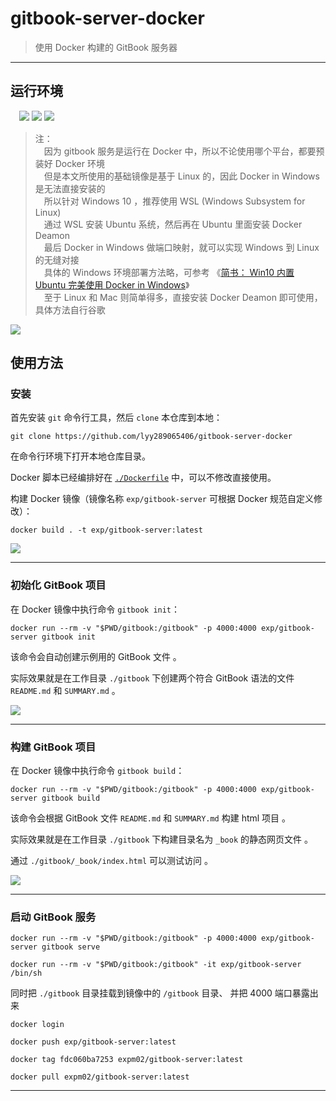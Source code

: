 # gitbook-server-docker

> 使用 Docker 构建的 GitBook 服务器

------

## 运行环境

　![](https://img.shields.io/badge/Platform-Windows%2010%20x64-brightgreen.svg) ![](https://img.shields.io/badge/Platform-Linux%20x64-brightgreen.svg) ![](https://img.shields.io/badge/Platform-Mac%20x64-brightgreen.svg) 


> 注：
<br/>　因为 gitbook 服务是运行在 Docker 中，所以不论使用哪个平台，都要预装好 Docker 环境
<br/>　但是本文所使用的基础镜像是基于 Linux 的，因此 Docker in Windows 是无法直接安装的
<br/>　所以针对 Windows 10 ，推荐使用 WSL (Windows Subsystem for Linux)
<br/>　通过 WSL 安装 Ubuntu 系统，然后再在 Ubuntu 里面安装 Docker Deamon
<br/>　最后 Docker in Windows 做端口映射，就可以实现 Windows 到 Linux 的无缝对接
<br/>　具体的 Windows 环境部署方法略，可参考 《[简书： Win10 内置 Ubuntu 完美使用 Docker in Windows](https://www.jianshu.com/p/97d16b68045f)》
<br/>　至于 Linux 和 Mac 则简单得多，直接安装 Docker Deamon 即可使用，具体方法自行谷歌


![](https://github.com/lyy289065406/gitbook-server-docker/blob/master/img/00.png)


## 使用方法

### 安装

首先安装 `git` 命令行工具，然后 `clone` 本仓库到本地：

`git clone https://github.com/lyy289065406/gitbook-server-docker`


在命令行环境下打开本地仓库目录。


Docker 脚本已经编排好在 [`./Dockerfile`](https://github.com/lyy289065406/gitbook-server-docker/blob/master/Dockerfile) 中，可以不修改直接使用。


构建 Docker 镜像（镜像名称 `exp/gitbook-server` 可根据 Docker 规范自定义修改）：

`docker build . -t exp/gitbook-server:latest`

![](https://github.com/lyy289065406/gitbook-server-docker/blob/master/img/01.png)

------
### 初始化 GitBook 项目

在 Docker 镜像中执行命令 `gitbook init`：

`docker run --rm -v "$PWD/gitbook:/gitbook" -p 4000:4000 exp/gitbook-server gitbook init`

该命令会自动创建示例用的 GitBook 文件 。

实际效果就是在工作目录 `./gitbook` 下创建两个符合 GitBook 语法的文件 `README.md` 和 `SUMMARY.md` 。

![](https://github.com/lyy289065406/gitbook-server-docker/blob/master/img/02.png)


------
### 构建 GitBook 项目

在 Docker 镜像中执行命令 `gitbook build`：

`docker run --rm -v "$PWD/gitbook:/gitbook" -p 4000:4000 exp/gitbook-server gitbook build`

该命令会根据 GitBook 文件 `README.md` 和 `SUMMARY.md` 构建 html 项目 。

实际效果就是在工作目录 `./gitbook` 下构建目录名为 `_book` 的静态网页文件 。

通过 `./gitbook/_book/index.html` 可以测试访问 。

![](https://github.com/lyy289065406/gitbook-server-docker/blob/master/img/03.png)

------
### 启动 GitBook 服务

`docker run --rm -v "$PWD/gitbook:/gitbook" -p 4000:4000 exp/gitbook-server gitbook serve`


`docker run --rm -v "$PWD/gitbook:/gitbook" -it exp/gitbook-server /bin/sh`

同时把 `./gitbook` 目录挂载到镜像中的 `/gitbook` 目录、 并把 4000 端口暴露出来


`docker login`

`docker push exp/gitbook-server:latest`


`docker tag fdc060ba7253 expm02/gitbook-server:latest`


`docker pull expm02/gitbook-server:latest`


------